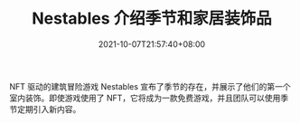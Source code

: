 ﻿---
title: "Nestables 介绍季节和家居装饰品"
date: 2021-10-07T21:57:40+08:00
lastmod: 2021-10-07T16:45:40+08:00
draft: false
authors: ["Samson"]
description: "NFT 驱动的建筑冒险游戏 Nestables 宣布了季节的存在，并展示了他们的第一个室内装饰。即使游戏使用了 NFT，它将成为一款免费游戏，并且团队可以使用季节定期引入新内容。"
featuredImage: "nestables-introducing-seasons-and-home-decorations.png"
tags: ["MMORPG","MMORPG","Play to Earn"]
categories: ["news"]
news: ["MMORPG"]
weight: 
lightgallery: true
pinned: false
recommend: false
recommend1: false
---

NFT 驱动的建筑冒险游戏 Nestables 宣布了季节的存在，并展示了他们的第一个室内装饰。即使游戏使用了 NFT，它将成为一款免费游戏，并且团队可以使用季节定期引入新内容。

<!--more-->

